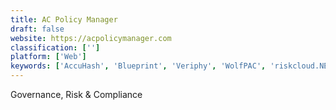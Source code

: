 ```yaml
---
title: AC Policy Manager
draft: false 
website: https://acpolicymanager.com
classification: ['']
platform: ['Web']
keywords: ['AccuHash', 'Blueprint', 'Veriphy', 'WolfPAC', 'riskcloud.NET']
---
```

Governance, Risk & Compliance